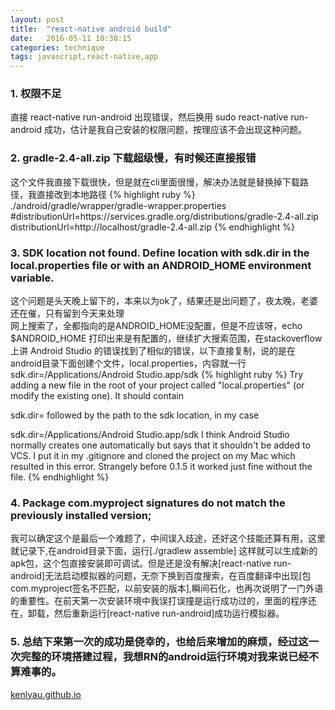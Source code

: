```yaml
---
layout: post
title:  "react-native android build"
date:   2016-05-11 10:38:15
categories: technique
tags: javascript,react-native,app
---
```


### 1. 权限不足
直接 react-native run-android 出现错误，然后换用 sudo react-native run-android 成功，估计是我自己安装的权限问题，按理应该不会出现这种问题。

### 2. gradle-2.4-all.zip 下载超级慢，有时候还直接报错
这个文件我直接下载很快，但是就在cli里面很慢，解决办法就是替换掉下载路径，我直接改到本地路径
{% highlight ruby %}
    ./android/gradle/wrapper/gradle-wrapper.properties
    #distributionUrl=https\://services.gradle.org/distributions/gradle-2.4-all.zip
    distributionUrl=http\://localhost/gradle-2.4-all.zip
{% endhighlight %}

### 3. SDK location not found. Define location with sdk.dir in the local.properties file or with an ANDROID_HOME environment variable.
这个问题是头天晚上留下的，本来以为ok了，结果还是出问题了，夜太晚，老婆还在催，只有留到今天来处理<br>
网上搜索了，全都指向的是ANDROID_HOME没配置，但是不应该呀，echo $ANDROID_HOME 打印出来是有配置的，继续扩大搜索范围，在stackoverflow上讲  Android Studio 的错误找到了相似的错误，以下直接复制，说的是在android目录下面创建个文件，local.properties，内容就一行 sdk.dir=/Applications/Android Studio.app/sdk
{% highlight ruby %}
 Try adding a new file in the root of your project called "local.properties" (or modify the existing one). It should contain

sdk.dir= 
followed by the path to the sdk location, in my case

sdk.dir=/Applications/Android Studio.app/sdk
I think Android Studio normally creates one automatically but says that it shouldn't be added to VCS. I put it in my .gitignore and cloned the project on my Mac which resulted in this error. Strangely before 0.1.5 it worked just fine without the file.
{% endhighlight %}
### 4. Package com.myproject signatures do not match the previously installed version;
我可以确定这个是最后一个难题了，中间误入歧途，还好这个技能还算有用，这里就记录下,在android目录下面，运行[./gradlew assemble] 这样就可以生成新的apk包，这个包直接安装即可调试。但是还是没有解决[react-native run-android]无法启动模拟器的问题，无奈下换到百度搜索，在百度翻译中出现[包com.myproject签名不匹配，以前安装的版本],瞬间石化，也再次说明了一门外语的重要性。在前天第一次安装环境中我误打误撞是运行成功过的，里面的程序还在，卸载，然后重新运行[react-native run-android]成功运行模拟器。
### 5. 总结下来第一次的成功是侥幸的，也给后来增加的麻烦，经过这一次完整的环境搭建过程，我想RN的android运行环境对我来说已经不算难事的。




[kenlyau.github.io][link]

[link]:    https://kenlyau.github.io
